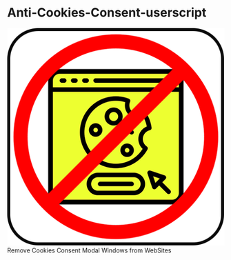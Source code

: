 # Anti-Cookies-Consent-userscript
![Image](https://github.com/WakeupNeo33/Anti-Cookies-Consent-userscript/raw/main/icon.png)
Remove Cookies Consent Modal Windows from WebSites

